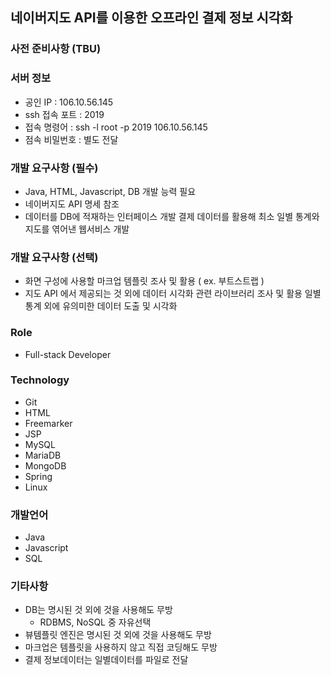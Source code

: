 ## 네이버지도 API를 이용한 오프라인 결제 정보 시각화

### 사전 준비사항 (TBU)

### 서버 정보
* 공인 IP : 106.10.56.145
* ssh 접속 포트 : 2019
* 접속 명령어 : ssh -l root -p 2019 106.10.56.145
* 점속 비밀번호 : 별도 전달

### 개발 요구사항 (필수)
* Java, HTML, Javascript, DB 개발 능력 필요
* 네이버지도 API 명세 참조
* 데이터를 DB에 적재하는 인터페이스 개발  결제 데이터를 활용해 최소 일별 통계와 지도를 엮어낸 웹서비스 개발

### 개발 요구사항 (선택)
* 화면 구성에 사용할 마크업 템플릿 조사 및 활용 ( ex. 부트스트랩 )
* 지도 API 에서 제공되는 것 외에 데이터 시각화 관련 라이브러리 조사 및 활용 일별 통계 외에 유의미한 데이터 도출 및 시각화

### Role
* Full-stack Developer

### Technology 
* Git
* HTML
* Freemarker
* JSP
* MySQL
* MariaDB
* MongoDB
* Spring
* Linux

### 개발언어
* Java
* Javascript
* SQL

### 기타사항
* DB는 명시된 것 외에 것을 사용해도 무방
  - RDBMS, NoSQL 중 자유선택 
* 뷰템플릿 엔진은 명시된 것 외에 것을 사용해도 무방
* 마크업은 템플릿을 사용하지 않고 직접 코딩해도 무방
* 결제 정보데이터는 일별데이터를 파일로 전달
